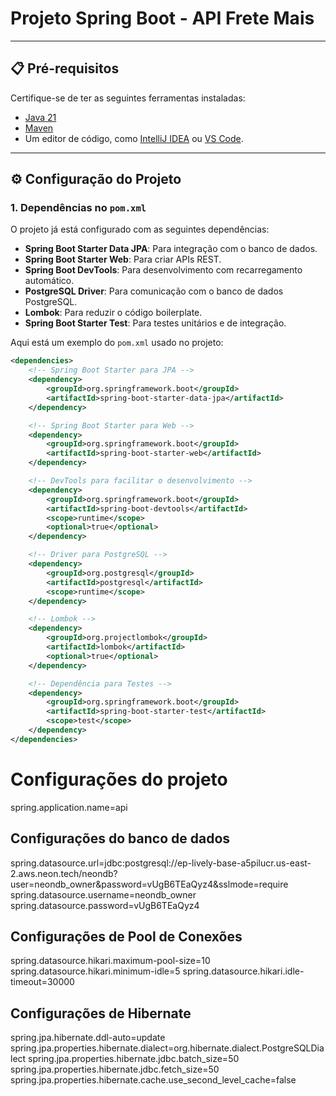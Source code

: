 # Projeto Spring Boot - API Frete Mais

---

## 📋 Pré-requisitos

Certifique-se de ter as seguintes ferramentas instaladas:

- [Java 21](https://www.oracle.com/java/technologies/javase/jdk21-archive-downloads.html)
- [Maven](https://maven.apache.org/download.cgi)
- Um editor de código, como [IntelliJ IDEA](https://www.jetbrains.com/idea/) ou [VS Code](https://code.visualstudio.com/).

---

## ⚙️ Configuração do Projeto

### 1. Dependências no `pom.xml`

O projeto já está configurado com as seguintes dependências:

- **Spring Boot Starter Data JPA**: Para integração com o banco de dados.
- **Spring Boot Starter Web**: Para criar APIs REST.
- **Spring Boot DevTools**: Para desenvolvimento com recarregamento automático.
- **PostgreSQL Driver**: Para comunicação com o banco de dados PostgreSQL.
- **Lombok**: Para reduzir o código boilerplate.
- **Spring Boot Starter Test**: Para testes unitários e de integração.

Aqui está um exemplo do `pom.xml` usado no projeto:

```xml
<dependencies>
    <!-- Spring Boot Starter para JPA -->
    <dependency>
        <groupId>org.springframework.boot</groupId>
        <artifactId>spring-boot-starter-data-jpa</artifactId>
    </dependency>

    <!-- Spring Boot Starter para Web -->
    <dependency>
        <groupId>org.springframework.boot</groupId>
        <artifactId>spring-boot-starter-web</artifactId>
    </dependency>

    <!-- DevTools para facilitar o desenvolvimento -->
    <dependency>
        <groupId>org.springframework.boot</groupId>
        <artifactId>spring-boot-devtools</artifactId>
        <scope>runtime</scope>
        <optional>true</optional>
    </dependency>

    <!-- Driver para PostgreSQL -->
    <dependency>
        <groupId>org.postgresql</groupId>
        <artifactId>postgresql</artifactId>
        <scope>runtime</scope>
    </dependency>

    <!-- Lombok -->
    <dependency>
        <groupId>org.projectlombok</groupId>
        <artifactId>lombok</artifactId>
        <optional>true</optional>
    </dependency>

    <!-- Dependência para Testes -->
    <dependency>
        <groupId>org.springframework.boot</groupId>
        <artifactId>spring-boot-starter-test</artifactId>
        <scope>test</scope>
    </dependency>
</dependencies>
```


# Configurações do projeto
spring.application.name=api

## Configurações do banco de dados
spring.datasource.url=jdbc:postgresql://ep-lively-base-a5pilucr.us-east-2.aws.neon.tech/neondb?user=neondb_owner&password=vUgB6TEaQyz4&sslmode=require
spring.datasource.username=neondb_owner
spring.datasource.password=vUgB6TEaQyz4

## Configurações de Pool de Conexões
spring.datasource.hikari.maximum-pool-size=10
spring.datasource.hikari.minimum-idle=5
spring.datasource.hikari.idle-timeout=30000

## Configurações de Hibernate
spring.jpa.hibernate.ddl-auto=update
spring.jpa.properties.hibernate.dialect=org.hibernate.dialect.PostgreSQLDialect
spring.jpa.properties.hibernate.jdbc.batch_size=50
spring.jpa.properties.hibernate.jdbc.fetch_size=50
spring.jpa.properties.hibernate.cache.use_second_level_cache=false



